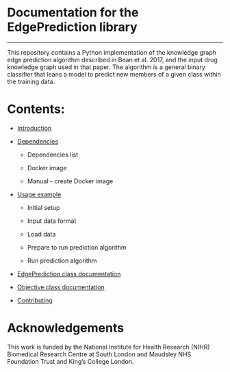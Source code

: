 # Documentation for the EdgePrediction library
**********************************************

This repository contains a Python implementation of the knowledge graph edge prediction algorithm described in Bean et al. 2017, and the input drug knowledge graph used in that paper. The algorithm is a general binary classifier that leans a model to predict new members of a given class within the training data. 

# Contents:

* [Introduction](docs/IntroductionDoc.rst)

* [Dependencies](docs/DependenciesDoc.rst)

  * Dependencies list

  * Docker image

  * Manual - create Docker image

* [Usage example](docs/ExampleUseDoc.rst)

  * Initial setup

  * Input data format

  * Load data

  * Prepare to run prediction algorithm

  * Run prediction algorithm

* [EdgePrediction class documentation](docs/EdgePredictionDoc.rst)

* [Objective class documentation](docs/ObjectiveDoc.rst)

* [Contributing](docs/ContributingDoc.rst)

# Acknowledgements
This work is funded by the National Institute for Health Research (NIHR) Biomedical Research Centre at South London and Maudsley NHS Foundation Trust and King’s College London.